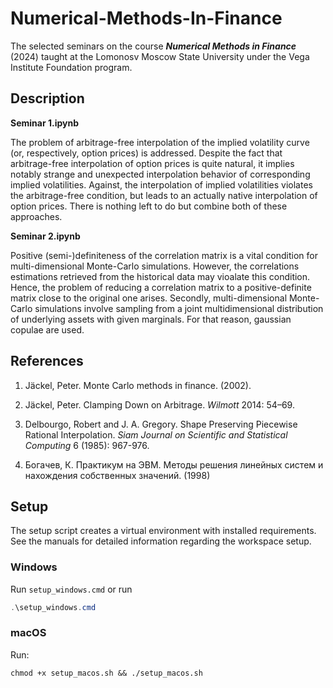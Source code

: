# Numerical-Methods-In-Finance

The selected seminars on the course ***Numerical Methods in Finance*** (2024) taught at the Lomonosv Moscow State University under the Vega Institute Foundation program. 

## Description

**Seminar 1.ipynb**

The problem of arbitrage-free interpolation of the implied volatility curve (or, respectively, option prices) is addressed. Despite the fact that arbitrage-free interpolation of 
option prices is quite natural, it implies notably strange and unexpected interpolation behavior of corresponding implied volatilities. Against, the interpolation of implied volatilities 
violates the arbitrage-free condition, but leads to an actually native interpolation of option prices. There is nothing left to do but combine both of these approaches.

**Seminar 2.ipynb**

Positive (semi-)definiteness of the correlation matrix is a vital condition for multi-dimensional Monte-Carlo simulations. However, the correlations estimations retrieved from the historical data 
may vioalate this condition. Hence, the problem of reducing a correlation matrix to a positive-definite matrix close to the original one arises. Secondly, multi-dimensional Monte-Carlo simulations 
involve sampling from a joint multidimensional distribution of underlying assets with given marginals. For that reason, gaussian copulae are used. 

## References

1. Jäckel, Peter. Monte Carlo methods in finance. (2002).
   
2. Jäckel, Peter. Clamping Down on Arbitrage. *Wilmott* 2014: 54–69.

3. Delbourgo, Robert and J. A. Gregory. Shape Preserving Piecewise Rational Interpolation. *Siam Journal on Scientific and Statistical Computing* 6 (1985): 967-976.

4. Богачев, К. Практикум на ЭВМ. Методы решения линейных систем и нахождения собственных значений. (1998)


## Setup
The setup script creates a virtual environment with installed requirements.
See the manuals for detailed information regarding the workspace setup.

### Windows
Run `setup_windows.cmd` or run
```powershell
.\setup_windows.cmd
```

### macOS
Run:
```shell
chmod +x setup_macos.sh && ./setup_macos.sh
```


